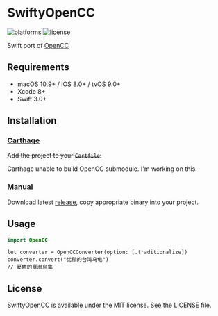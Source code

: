 # SwiftyOpenCC

![platforms](https://img.shields.io/badge/platforms-macOS%20%7C%20iOS%20%7C%20tvOS-lightgrey.svg)
[![license](https://img.shields.io/badge/license-MIT-blue.svg)](LICENSE)

Swift port of [OpenCC](https://github.com/BYVoid/OpenCC/tree/7fdaa43f1c548cc53ab9c7b59a697851060f4f46)

## Requirements

- macOS 10.9+ / iOS 8.0+ / tvOS 9.0+
- Xcode 8+
- Swift 3.0+

## Installation

### [Carthage](https://github.com/Carthage/Carthage)

<del>Add the project to your `Cartfile`:</del>

Carthage unable to build OpenCC submodule. I'm working on this.

<!--
```
github "XQS6LB3A/SwiftyOpenCC"
```
-->

### Manual

Download latest [release](https://github.com/XQS6LB3A/SwiftyOpenCC/releases), copy appropriate binary into your project.

## Usage

```swift
import OpenCC
```
```
let converter = OpenCCConverter(option: [.traditionalize])
converter.convert("忧郁的台湾乌龟")
// 憂鬱的臺灣烏龜
```

## License

SwiftyOpenCC is available under the MIT license. See the [LICENSE file](LICENSE).
